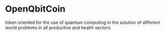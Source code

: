 # OpenQbitCoin
token oriented for the use of quantum computing in the solution of different world problems in all productive and health sectors.

